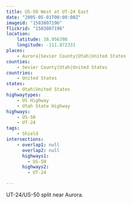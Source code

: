 ```yaml
---
title: US-50 West at UT-24 East
date: "2005-05-01T00:00:00Z"
imageid: "1583807196"
flickrid: "1583807196"
location:
    latitude: 38.956398
    longitude: -111.872331
places:
    - Aurora|Sevier County|Utah|United States
counties:
    - Sevier County|Utah|United States
countries:
    - United States
states:
    - Utah|United States
highwaytypes:
    - US Highway
    - Utah State Highway
highways:
    - US-50
    - UT-24
tags:
    - Shield
intersections:
    - overlap1: null
      overlap2: null
      highways1:
        - US-50
      highways2:
        - UT-24

---
```

UT-24/US-50 split near Aurora.